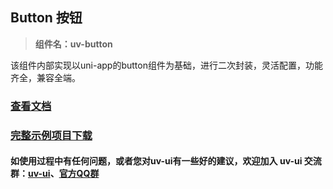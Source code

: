 ## Button 按钮

> **组件名：uv-button**

该组件内部实现以uni-app的button组件为基础，进行二次封装，灵活配置，功能齐全，兼容全端。

### <a href="https://www.uvui.cn/components/button.html" target="_blank">查看文档</a>

### [完整示例项目下载](https://ext.dcloud.net.cn/plugin?name=uv-ui)

#### 如使用过程中有任何问题，或者您对uv-ui有一些好的建议，欢迎加入 uv-ui 交流群：<a href="https://ext.dcloud.net.cn/plugin?id=12287" target="_blank">uv-ui</a>、<a href="https://www.uvui.cn/components/addQQGroup.html" target="_blank">官方QQ群</a>
